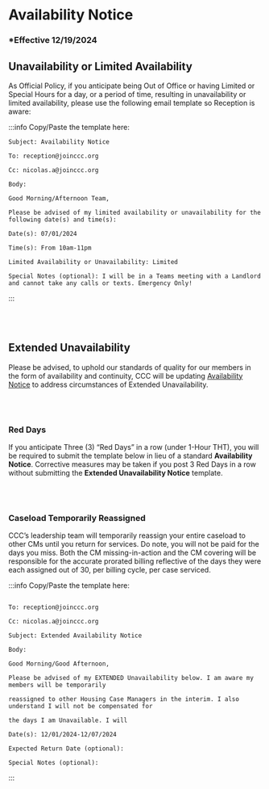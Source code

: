 # Availability Notice

### \*Effective 12/19/2024

## Unavailability or Limited Availability

As Official Policy, if you anticipate being Out of Office or having Limited or Special Hours for a day, or a
period of time, resulting in unavailability or limited availability, please use the following email template so
Reception is aware:

:::info Copy/Paste the template here:

```
Subject: Availability Notice

To: reception@joinccc.org

Cc: nicolas.a@joinccc.org

Body:

Good Morning/Afternoon Team,

Please be advised of my limited availability or unavailability for the following date(s) and time(s):

Date(s): 07/01/2024

Time(s): From 10am-11pm

Limited Availability or Unavailability: Limited

Special Notes (optional): I will be in a Teams meeting with a Landlord and cannot take any calls or texts. Emergency Only!

```

:::

<br></br>

## Extended Unavailability

Please be advised, to uphold our standards of quality for our members in the form of availability and continuity,
CCC will be updating [Availability Notice](/docs/Policies/Availability%20Notice.md) to address circumstances of Extended Unavailability.

<br></br>

### Red Days

If you anticipate Three (3) “Red Days” in a row (under 1-Hour THT), you will be required to submit the template
below in lieu of a standard **Availability Notice**. Corrective measures may be taken if you post 3 Red Days in a row
without submitting the **Extended Unavailability Notice** template.

<br></br>

### Caseload Temporarily Reassigned

CCC’s leadership team will temporarily reassign your entire caseload to other CMs until you return for services. Do
note, you will not be paid for the days you miss. Both the CM missing-in-action and the CM covering will be
responsible for the accurate prorated billing reflective of the days they were each assigned out of 30, per billing
cycle, per case serviced.

:::info Copy/Paste the template here:

```

To: reception@joinccc.org

Cc: nicolas.a@joinccc.org

Subject: Extended Availability Notice

Body:

Good Morning/Good Afternoon,

Please be advised of my EXTENDED Unavailability below. I am aware my members will be temporarily

reassigned to other Housing Case Managers in the interim. I also understand I will not be compensated for

the days I am Unavailable. I will

Date(s): 12/01/2024-12/07/2024

Expected Return Date (optional):

Special Notes (optional):
```

:::
